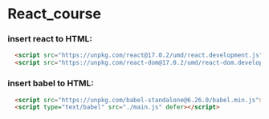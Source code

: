 # React_course

### insert react to HTML:

```HTML
  <script src="https://unpkg.com/react@17.0.2/umd/react.development.js"></script>
  <script src="https://unpkg.com/react-dom@17.0.2/umd/react-dom.development.js"></script>
```

### insert babel to HTML:

```HTML
  <script src="https://unpkg.com/babel-standalone@6.26.0/babel.min.js"></script>
  <script type="text/babel" src="./main.js" defer></script>
```
